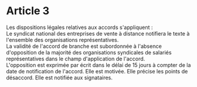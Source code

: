 # Article 3

  
Les dispositions légales relatives aux accords s'appliquent :  
Le syndicat national des entreprises de vente à distance notifiera le texte à l'ensemble des organisations représentatives.  
La validité de l'accord de branche est subordonnée à l'absence d'opposition de la majorité des organisations syndicales de salariés représentatives dans le champ d'application de l'accord.  
L'opposition est exprimée par écrit dans le délai de 15 jours à compter de la date de notification de l'accord. Elle est motivée. Elle précise les points de désaccord. Elle est notifiée aux signataires.

